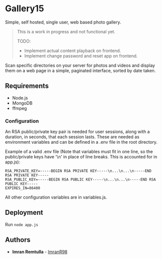 # Gallery15
Simple, self hosted, single user, web based photo gallery.
> This is a work in progress and not functional yet.
> 
> TODO:
> - Implement actual content playback on frontend.
> - Implement change password and reset app on frontend.

Scan specific directories on your server for photos and videos and display them on a web page in a simple, paginated interface, sorted by date taken. 

## Requirements
- Node.js
- MongoDB
- ffmpeg

### Configuration
An RSA public/private key pair is needed for user sessions, along with a duration, in seconds, that each session lasts. These are needed as environment variables and can be defined in a .env file in the root directory.

Example of a valid .env file (Note that variables must fit in one line, so the public/private keys have '\n' in place of line breaks. This is accounted for in app.js):
```
RSA_PRIVATE_KEY=-----BEGIN RSA PRIVATE KEY-----\n...\n...\n-----END RSA PRIVATE KEY-----
RSA_PUBLIC_KEY=-----BEGIN RSA PUBLIC KEY-----\n...\n...\n-----END RSA PUBLIC KEY-----
EXPIRES_IN=86400
```

All other configuration variables are in variables.js.

## Deployment
Run ```node app.js```

## Authors
* **Imran Remtulla** - [ImranR98](https://github.com/ImranR98)